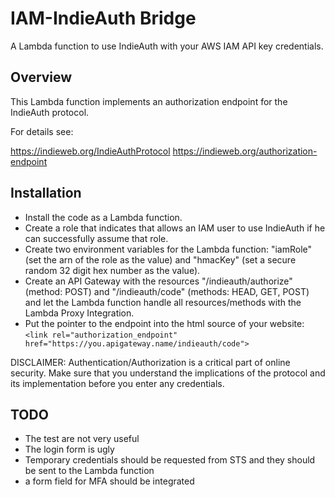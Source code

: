 # IAM-IndieAuth Bridge

A Lambda function to use IndieAuth with your AWS IAM API key credentials.

## Overview

This Lambda function implements an authorization endpoint for the IndieAuth protocol.

For details see:

https://indieweb.org/IndieAuthProtocol
https://indieweb.org/authorization-endpoint

## Installation

- Install the code as a Lambda function.
- Create a role that indicates that allows an IAM user to use IndieAuth if he can successfully assume that role.
- Create two environment variables for the Lambda function: "iamRole" (set the arn of the role as the value) and "hmacKey" (set a secure random 32 digit hex number as the value).
- Create an API Gateway with the resources "/indieauth/authorize" (method: POST) and "/indieauth/code" (methods: HEAD, GET, POST) and let the Lambda function handle all resources/methods with the Lambda Proxy Integration.
- Put the pointer to the endpoint into the html source of your website: `<link rel="authorization_endpoint" href="https://you.apigateway.name/indieauth/code">`

DISCLAIMER: Authentication/Authorization is a critical part of online security. Make sure that you understand the implications of the protocol and its implementation before you enter any credentials.

## TODO

- The test are not very useful
- The login form is ugly
- Temporary credentials should be requested from STS and they should be sent to the Lambda function
- a form field for MFA should be integrated
